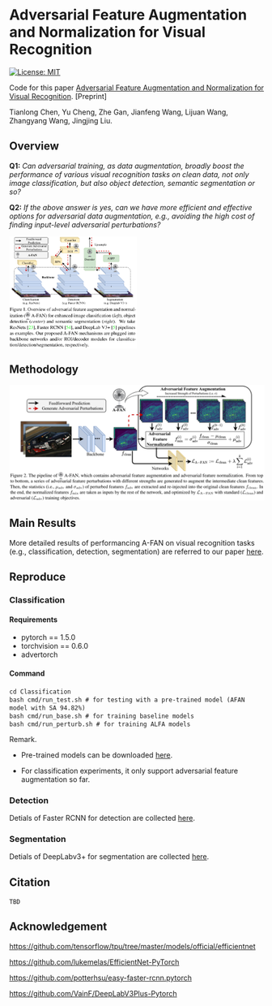# Adversarial Feature Augmentation and Normalization for Visual Recognition

[![License: MIT](https://img.shields.io/badge/License-MIT-green.svg)](https://opensource.org/licenses/MIT)

Code for this paper [Adversarial Feature Augmentation and Normalization for Visual Recognition](). [Preprint]

Tianlong Chen, Yu Cheng, Zhe Gan, Jianfeng Wang, Lijuan Wang, Zhangyang Wang, Jingjing Liu.



## Overview

**Q1:** *Can adversarial training, as data augmentation, broadly boost the performance of various visual recognition tasks on clean data, not only image classification, but also object detection, semantic segmentation or so?*

**Q2:** *If the above answer is yes, can we have more efficient and effective options for adversarial data augmentation, e.g., avoiding the high cost of finding input-level adversarial perturbations?*

<img src = "Figs/Teaser.png" align = "center" width="50%" hight="60%">



## Methodology

![](Figs/Methods.png)



## Main Results

More detailed results of performancing A-FAN on visual recognition tasks (e.g., classification, detection, segmentation) are referred to our paper [here]().



## Reproduce

### Classification

#### Requirements

- pytorch == 1.5.0
- torchvision == 0.6.0
- advertorch

#### Command

```shell
cd Classification
bash cmd/run_test.sh # for testing with a pre-trained model (AFAN model with SA 94.82%)
bash cmd/run_base.sh # for training baseline models
bash cmd/run_perturb.sh # for training ALFA models
```

Remark. 

- Pre-trained models can be downloaded [here](https://www.dropbox.com/sh/gpwk6tc15oni503/AADuwFkjasrozMbd2mMEDrwfa?dl=0).

- For classification experiments, it only support adversarial feature augmentation so far.

### Detection

Detials of Faster RCNN for detection are collected [here](https://github.com/Tianlong-Chen/CV_A-FAN/blob/main/Detection/README.md).

### Segmentation

Detials of DeepLabv3+ for segmentation are collected [here](https://github.com/Tianlong-Chen/CV_A-FAN/blob/main/Segmentation/README.md).

## Citation

```
TBD
```



## Acknowledgement

https://github.com/tensorflow/tpu/tree/master/models/official/efficientnet

https://github.com/lukemelas/EfficientNet-PyTorch

https://github.com/potterhsu/easy-faster-rcnn.pytorch

https://github.com/VainF/DeepLabV3Plus-Pytorch

